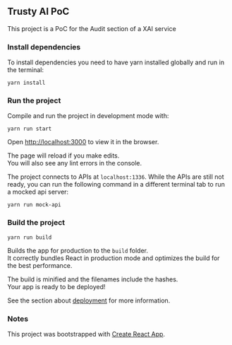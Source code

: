 ## Trusty AI PoC

This project is a PoC for the Audit section of a XAI service

### Install dependencies

To install dependencies you need to have yarn installed globally and run in the terminal:

```
yarn install
```

### Run the project

Compile and run the project in development mode with:

```
yarn run start
```

Open [http://localhost:3000](http://localhost:3000) to view it in the browser.

The page will reload if you make edits.<br /> You will also see any lint errors in the console.

The project connects to APIs at `localhost:1336`. While the APIs are still not ready, you can run the following command in a different terminal tab to run a mocked api server:

```
yarn run mock-api
```

### Build the project

```
yarn run build
```

Builds the app for production to the `build` folder.<br /> It correctly bundles React in production mode and optimizes the build for the best performance.

The build is minified and the filenames include the hashes.<br /> Your app is ready to be deployed!

See the section about [deployment](https://facebook.github.io/create-react-app/docs/deployment) for more information.

### Notes

This project was bootstrapped with [Create React App](https://github.com/facebook/create-react-app).
